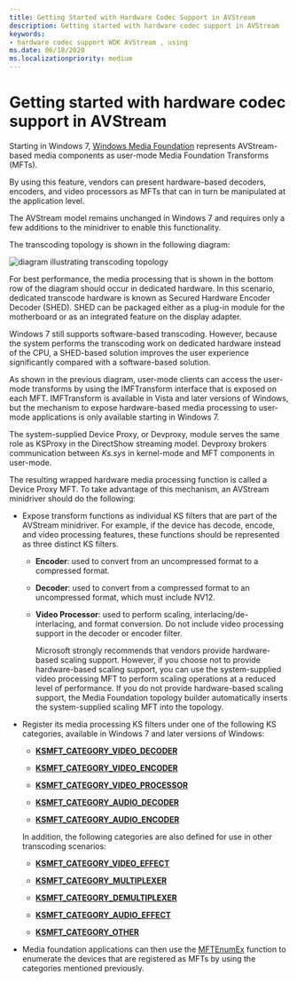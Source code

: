 ```yaml
---
title: Getting Started with Hardware Codec Support in AVStream
description: Getting started with hardware codec support in AVStream
keywords:
- hardware codec support WDK AVStream , using
ms.date: 06/18/2020
ms.localizationpriority: medium
---
```


# Getting started with hardware codec support in AVStream

Starting in Windows 7, [Windows Media Foundation](/windows/win32/medfound/media-foundation-programming-guide) represents AVStream-based media components as user-mode Media Foundation Transforms (MFTs).

By using this feature, vendors can present hardware-based decoders, encoders, and video processors as MFTs that can in turn be manipulated at the application level.

The AVStream model remains unchanged in Windows 7 and requires only a few additions to the minidriver to enable this functionality.

The transcoding topology is shown in the following diagram:

![diagram illustrating transcoding topology](images/hw-transcoding.png)

For best performance, the media processing that is shown in the bottom row of the diagram should occur in dedicated hardware. In this scenario, dedicated transcode hardware is known as Secured Hardware Encoder Decoder (SHED). SHED can be packaged either as a plug-in module for the motherboard or as an integrated feature on the display adapter.

Windows 7 still supports software-based transcoding. However, because the system performs the transcoding work on dedicated hardware instead of the CPU, a SHED-based solution improves the user experience significantly compared with a software-based solution.

As shown in the previous diagram, user-mode clients can access the user-mode transforms by using the IMFTransform interface that is exposed on each MFT. IMFTransform is available in Vista and later versions of Windows, but the mechanism to expose hardware-based media processing to user-mode applications is only available starting in Windows 7.

The system-supplied Device Proxy, or Devproxy, module serves the same role as KSProxy in the DirectShow streaming model. Devproxy brokers communication between *Ks.sys* in kernel-mode and MFT components in user-mode.

The resulting wrapped hardware media processing function is called a Device Proxy MFT. To take advantage of this mechanism, an AVStream minidriver should do the following:

- Expose transform functions as individual KS filters that are part of the AVStream minidriver. For example, if the device has decode, encode, and video processing features, these functions should be represented as three distinct KS filters.

  - **Encoder**: used to convert from an uncompressed format to a compressed format.

  - **Decoder**: used to convert from a compressed format to an uncompressed format, which must include NV12.

  - **Video Processor**: used to perform scaling, interlacing/de-interlacing, and format conversion. Do not include video processing support in the decoder or encoder filter.

    Microsoft strongly recommends that vendors provide hardware-based scaling support. However, if you choose not to provide hardware-based scaling support, you can use the system-supplied video processing MFT to perform scaling operations at a reduced level of performance. If you do not provide hardware-based scaling support, the Media Foundation topology builder automatically inserts the system-supplied scaling MFT into the topology.

- Register its media processing KS filters under one of the following KS categories, available in Windows 7 and later versions of Windows:

  - [**KSMFT\_CATEGORY\_VIDEO\_DECODER**](../install/ksmft-category-video-decoder.md)

  - [**KSMFT\_CATEGORY\_VIDEO\_ENCODER**](../install/ksmft-category-video-encoder.md)

  - [**KSMFT\_CATEGORY\_VIDEO\_PROCESSOR**](../install/ksmft-category-video-processor.md)

  - [**KSMFT\_CATEGORY\_AUDIO\_DECODER**](../install/ksmft-category-audio-decoder.md)

  - [**KSMFT\_CATEGORY\_AUDIO\_ENCODER**](../install/ksmft-category-audio-encoder.md)

  In addition, the following categories are also defined for use in other transcoding scenarios:

  - [**KSMFT\_CATEGORY\_VIDEO\_EFFECT**](../install/ksmft-category-video-effect.md)

  - [**KSMFT\_CATEGORY\_MULTIPLEXER**](../install/ksmft-category-multiplexer.md)

  - [**KSMFT\_CATEGORY\_DEMULTIPLEXER**](../install/ksmft-category-demultiplexer.md)

  - [**KSMFT\_CATEGORY\_AUDIO\_EFFECT**](../install/ksmft-category-audio-effect.md)

  - [**KSMFT\_CATEGORY\_OTHER**](../install/ksmft-category-other.md)

- Media foundation applications can then use the [MFTEnumEx](/windows/win32/api/mfapi/nf-mfapi-mftenumex) function to enumerate the devices that are registered as MFTs by using the categories mentioned previously.
